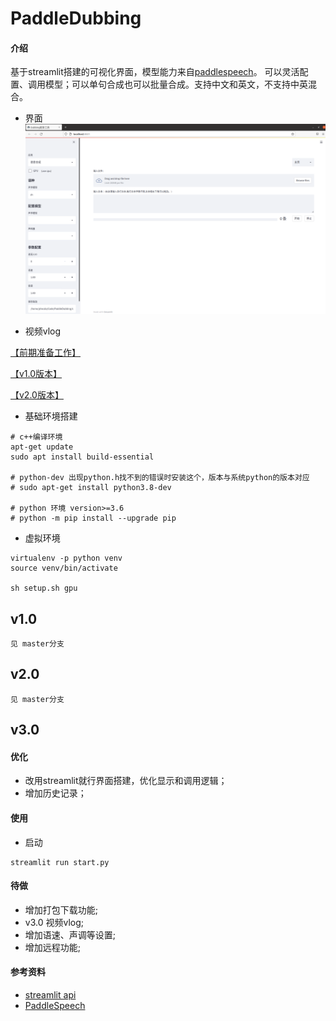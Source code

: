 # PaddleDubbing

#### 介绍

基于streamlit搭建的可视化界面，模型能力来自[paddlespeech](https://github.com/PaddlePaddle/PaddleSpeech)。
可以灵活配置、调用模型；可以单句合成也可以批量合成。支持中文和英文，不支持中英混合。

- 界面
![](pic/gui.png)

- 视频vlog

[【前期准备工作】](https://www.bilibili.com/video/BV1134y117Jr/)

[【v1.0版本】](https://www.bilibili.com/video/BV1dq4y147Gn/)

[【v2.0版本】](https://www.bilibili.com/video/BV1zq4y1x71Y/)



- 基础环境搭建

```
# c++编译环境
apt-get update
sudo apt install build-essential

# python-dev 出现python.h找不到的错误时安装这个，版本与系统python的版本对应
# sudo apt-get install python3.8-dev

# python 环境 version>=3.6 
# python -m pip install --upgrade pip
```

- 虚拟环境

```commandline
virtualenv -p python venv
source venv/bin/activate

sh setup.sh gpu
```


## v1.0

```
见 master分支
```

## v2.0


```
见 master分支
```

## v3.0

#### 优化

- 改用streamlit就行界面搭建，优化显示和调用逻辑；
- 增加历史记录；

#### 使用

- 启动

```
streamlit run start.py
```

#### 待做

- 增加打包下载功能;
- v3.0 视频vlog;
- 增加语速、声调等设置;
- 增加远程功能;


#### 参考资料

- [streamlit api](https://docs.streamlit.io/library/api-reference#id1)
- [PaddleSpeech](https://github.com/PaddlePaddle/PaddleSpeech)
